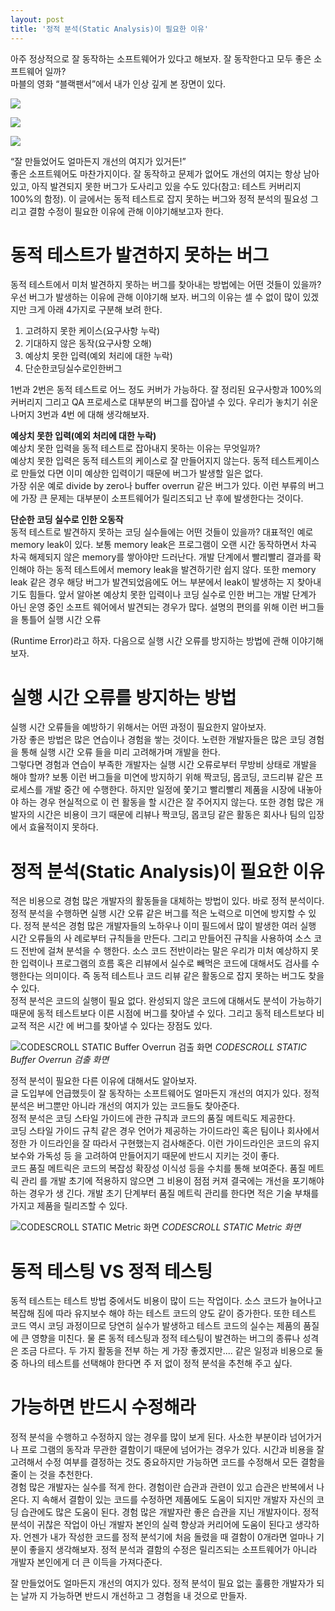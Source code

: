 ```yaml
---
layout: post
title: '정적 분석(Static Analysis)이 필요한 이유'
---
```


아주 정상적으로 잘 동작하는 소프트웨어가 있다고 해보자. 잘 동작한다고 모두 좋은 소프트웨어 일까?  
마블의 영화 “블랙팬서”에서 내가 인상 깊게 본 장면이 있다.

![](/assets/img/why_static_analysis/black1.png)

![](/assets/img/why_static_analysis/black2.png)

![](/assets/img/why_static_analysis/black3.png)

“잘 만들었어도 얼마든지 개선의 여지가 있거든!”  
좋은 소프트웨어도 마찬가지이다. 잘 동작하고 문제가 없어도 개선의 여지는 항상 남아있고, 아직
발견되지 못한 버그가 도사리고 있을 수도 있다(참고: 테스트 커버리지 100%의 함정).
이 글에서는 동적 테스트로 잡지 못하는 버그와 정적 분석의 필요성 그리고 결함 수정이 필요한
이유에 관해 이야기해보고자 한다.

# 동적 테스트가 발견하지 못하는 버그

동적 테스트에서 미처 발견하지 못하는 버그를 찾아내는 방법에는 어떤 것들이 있을까?
우선 버그가 발생하는 이유에 관해 이야기해 보자. 버그의 이유는 셀 수 없이 많이 있겠지만 크게 아래 4가지로 구분해 보려 한다.

1. 고려하지 못한 케이스(요구사항 누락)
2. 기대하지 않은 동작(요구사항 오해)
3. 예상치 못한 입력(예외 처리에 대한 누락)
4. 단순한코딩실수로인한버그

1번과 2번은 동적 테스트로 어느 정도 커버가 가능하다. 잘 정리된 요구사항과 100%의 커버리지 그리고 QA 프로세스로 대부분의 버그를 잡아낼 수 있다. 우리가 놓치기 쉬운 나머지 3번과 4번 에 대해 생각해보자.

**예상치 못한 입력(예외 처리에 대한 누락)**  
예상치 못한 입력을 동적 테스트로 잡아내지 못하는 이유는 무엇일까?  
예상치 못한 입력은 동적 테스트의 케이스로 잘 만들어지지 않는다. 동적 테스트케이스로 만들었 다면 이미 예상한 입력이기 때문에 버그가 발생할 일은 없다.  
가장 쉬운 예로 divide by zero나 buffer overrun 같은 버그가 있다. 이런 부류의 버그에 가장 큰 문제는 대부분이 소프트웨어가 릴리즈되고 난 후에 발생한다는 것이다.

**단순한 코딩 실수로 인한 오동작**  
동적 테스트로 발견하지 못하는 코딩 실수들에는 어떤 것들이 있을까?
대표적인 예로 memory leak이 있다. 보통 memory leak은 프로그램이 오랜 시간 동작하면서 차곡 차곡 해제되지 않은 memory를 쌓아야만 드러난다.
개발 단계에서 빨리빨리 결과를 확인해야 하는 동적 테스트에서 memory leak을 발견하기란 쉽지 않다. 또한 memory leak 같은 경우 해당 버그가 발견되었음에도 어느 부분에서 leak이 발생하는 지 찾아내기도 힘들다.
앞서 알아본 예상치 못한 입력이나 코딩 실수로 인한 버그는 개발 단계가 아닌 운영 중인 소프트 웨어에서 발견되는 경우가 많다. 설명의 편의를 위해 이런 버그들을 통틀어 실행 시간 오류

(Runtime Error)라고 하자. 다음으로 실행 시간 오류를 방지하는 방법에 관해 이야기해 보자.

# 실행 시간 오류를 방지하는 방법

실행 시간 오류들을 예방하기 위해서는 어떤 과정이 필요한지 알아보자.  
가장 좋은 방법은 많은 연습이나 경험을 쌓는 것이다. 노련한 개발자들은 많은 코딩 경험을 통해 실행 시간 오류 들을 미리 고려해가며 개발을 한다.  
그렇다면 경험과 연습이 부족한 개발자는 실행 시간 오류로부터 무방비 상태로 개발을 해야 할까?
보통 이런 버그들을 미연에 방지하기 위해 짝코딩, 몹코딩, 코드리뷰 같은 프로세스를 개발 중간 에 수행한다. 하지만 일정에 쫓기고 빨리빨리 제품을 시장에 내놓아야 하는 경우 현실적으로 이 런 활동을 할 시간은 잘 주어지지 않는다. 또한 경험 많은 개발자의 시간은 비용이 크기 때문에 리뷰나 짝코딩, 몹코딩 같은 활동은 회사나 팀의 입장에서 효율적이지 못하다.

# 정적 분석(Static Analysis)이 필요한 이유

적은 비용으로 경험 많은 개발자의 활동들을 대체하는 방법이 있다. 바로 정적 분석이다.  
정적 분석을 수행하면 실행 시간 오류 같은 버그를 적은 노력으로 미연에 방지할 수 있다. 정적 분석은 경험 많은 개발자들의 노하우나 이미 필드에서 많이 발생한 여러 실행 시간 오류들의 사 례로부터 규칙들을 만든다. 그리고 만들어진 규칙을 사용하여 소스 코드 전반에 걸쳐 분석을 수 행한다. 소스 코드 전반이라는 말은 우리가 미처 예상하지 못한 입력이나 프로그램의 흐름 혹은 리뷰에서 실수로 빼먹은 코드에 대해서도 검사를 수행한다는 의미이다. 즉 동적 테스트나 코드 리뷰 같은 활동으로 잡지 못하는 버그도 찾을 수 있다.  
정적 분석은 코드의 실행이 필요 없다. 완성되지 않은 코드에 대해서도 분석이 가능하기 때문에 동적 테스트보다 이른 시점에 버그를 찾아낼 수 있다. 그리고 동적 테스트보다 비교적 적은 시간 에 버그를 찾아낼 수 있다는 장점도 있다.

![CODESCROLL STATIC Buffer Overrun 검출 화면](/assets/img/why_static_analysis/overrun.png)
_CODESCROLL STATIC Buffer Overrun 검출 화면_

정적 분석이 필요한 다른 이유에 대해서도 알아보자.  
글 도입부에 언급했듯이 잘 동작하는 소프트웨어도 얼마든지 개선의 여지가 있다. 정적 분석은 버그뿐만 아니라 개선의 여지가 있는 코드들도 찾아준다.  
정적 분석은 코딩 스타일 가이드에 관한 규칙과 코드의 품질 메트릭도 제공한다.  
코딩 스타일 가이드 규칙 같은 경우 언어가 제공하는 가이드라인 혹은 팀이나 회사에서 정한 가 이드라인을 잘 따라서 구현했는지 검사해준다. 이런 가이드라인은 코드의 유지보수와 가독성 등 을 고려하여 만들어지기 때문에 반드시 지키는 것이 좋다.  
코드 품질 메트릭은 코드의 복잡성 확장성 이식성 등을 수치를 통해 보여준다. 품질 메트릭 관리 를 개발 초기에 적용하지 않으면 그 비용이 점점 커져 결국에는 개선을 포기해야 하는 경우가 생 긴다. 개발 초기 단계부터 품질 메트릭 관리를 한다면 적은 기술 부채를 가지고 제품을 릴리즈할 수 있다.

![CODESCROLL STATIC Metric 화면](/assets/img/why_static_analysis/metric.png)
_CODESCROLL STATIC Metric 화면_

# 동적 테스팅 VS 정적 테스팅

동적 테스트는 테스트 방법 중에서도 비용이 많이 드는 작업이다. 소스 코드가 늘어나고 복잡해 짐에 따라 유지보수 해야 하는 테스트 코드의 양도 같이 증가한다. 또한 테스트 코드 역시 코딩 과정이므로 당연히 실수가 발생하고 테스트 코드의 실수는 제품의 품질에 큰 영향을 미친다. 물 론 동적 테스팅과 정적 테스팅이 발견하는 버그의 종류나 성격은 조금 다르다. 두 가지 활동을 전부 하는 게 가장 좋겠지만.... 같은 일정과 비용으로 둘 중 하나의 테스트를 선택해야 한다면 주 저 없이 정적 분석을 추천해 주고 싶다.

# 가능하면 반드시 수정해라

정적 분석을 수행하고 수정하지 않는 경우를 많이 보게 된다. 사소한 부분이라 넘어가거나 프로 그램의 동작과 무관한 결함이기 때문에 넘어가는 경우가 있다. 시간과 비용을 잘 고려해서 수정 여부를 결정하는 것도 중요하지만 가능하면 코드를 수정해서 모든 결함을 줄이 는 것을 추천한다.  
경험 많은 개발자는 실수를 적게 한다. 경험이란 습관과 관련이 있고 습관은 반복에서 나온다. 지 속해서 결함이 있는 코드를 수정하면 제품에도 도움이 되지만 개발자 자신의 코딩 습관에도 많은 도움이 된다. 경험 많은 개발자란 좋은 습관을 지닌 개발자이다. 정적 분석이 귀찮은 작업이 아닌 개발자 본인의 실력 향상과 커리어에 도움이 된다고 생각하자. 언젠가 내가 작성한 코드를 정적 분석기에 처음 돌렸을 때 결함이 0개라면 얼마나 기분이 좋을지 생각해보자. 정적 분석과 결함의 수정은 릴리즈되는 소프트웨어가 아니라 개발자 본인에게 더 큰 이득을 가져다준다.

잘 만들었어도 얼마든지 개선의 여지가 있다. 정적 분석이 필요 없는 훌륭한 개발자가 되는 날까 지 가능하면 반드시 개선하고 그 경험을 내 것으로 만들자.
